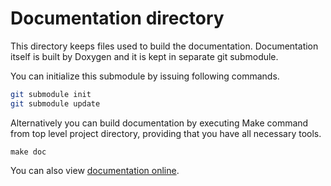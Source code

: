 # Documentation directory

This directory keeps files used to build the documentation. Documentation itself
is built by Doxygen and it is kept in separate git submodule.

You can initialize this submodule by issuing following commands.
```sh
git submodule init
git submodule update
```

Alternatively you can build documentation by executing Make command from top
level project directory, providing that you have all necessary tools.
```
make doc
```

You can also view [documentation online](https://michpolicht.github.io/CuteHMI_Doxygen/docs/).

